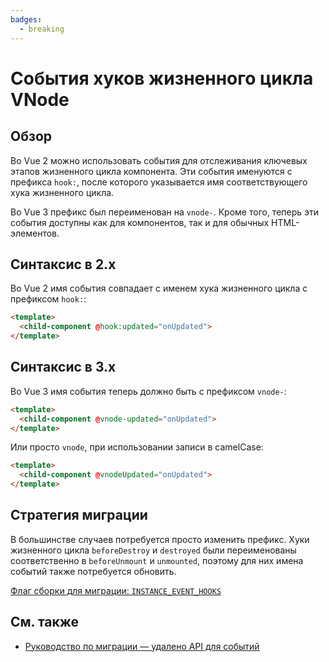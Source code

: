 ```yaml
---
badges:
  - breaking
---
```


# События хуков жизненного цикла VNode <MigrationBadges :badges="$frontmatter.badges" />

## Обзор

Во Vue 2 можно использовать события для отслеживания ключевых этапов жизненного цикла компонента. Эти события именуются с префикса `hook:`, после которого указывается имя соответствующего хука жизненного цикла.

Во Vue 3 префикс был переименован на `vnode-`. Кроме того, теперь эти события доступны как для компонентов, так и для обычных HTML-элементов.

## Синтаксис в 2.x

Во Vue 2 имя события совпадает с именем хука жизненного цикла с префиксом `hook:`:

```html
<template>
  <child-component @hook:updated="onUpdated">
</template>
```

## Синтаксис в 3.x

Во Vue 3 имя события теперь должно быть с префиксом `vnode-`:

```html
<template>
  <child-component @vnode-updated="onUpdated">
</template>
```

Или просто `vnode`, при использовании записи в camelCase:

```html
<template>
  <child-component @vnodeUpdated="onUpdated">
</template>
```

## Стратегия миграции

В большинстве случаев потребуется просто изменить префикс. Хуки жизненного цикла `beforeDestroy` и `destroyed` были переименованы соответственно в `beforeUnmount` и `unmounted`, поэтому для них имена событий также потребуется обновить.

[Флаг сборки для миграции: `INSTANCE_EVENT_HOOKS`](migration-build.md#конфигурация-совместимости)

## См. также

- [Руководство по миграции — удалено API для событий](../migration/events-api.md)
